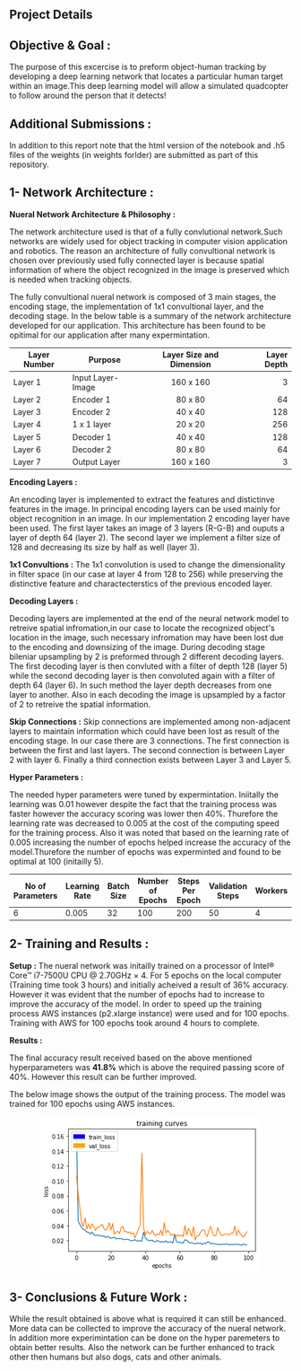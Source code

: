 ## Project Details

## Objective & Goal :

The purpose of this excercise is to preform  object-human tracking by developing a deep learning network that locates a particular human target within an image.This deep learning model  will allow a simulated quadcopter to follow around the person that it detects!

## Additional Submissions :
In addition to this report note that the html version of the notebook  and .h5 files of the weights (in weights forlder) are submitted as part of this repository.

## 1- Network Architecture : 

__Nueral Network  Architecture & Philosophy :__

The network architecture used is that of a fully convlutional network.Such networks are widely used for object tracking in computer vision application and robotics. The reason an architecture of fully convultional network is chosen over previously used fully connected layer is because spatial information of where the object recognized in the image is preserved which is needed when tracking objects.

The fully convultional nueral network is composed of 3 main stages, the encoding stage, the implementation of 1x1 convultional layer, and the decoding stage. In the below table is a summary of the network architecture developed for our application. This architecture has been found to be opitimal for our application after many expermintation. 

| Layer Number       | Purpose       | Layer Size and Dimension          | Layer Depth  |
| ------------- | ------------- |:-------------:| -----:|
| Layer 1        | Input Layer-Image | 160 x 160 | 3 |
| Layer 2       | Encoder 1 | 80 x 80 | 64 |
| Layer 3       | Encoder 2 | 40 x 40 | 128|
| Layer 4       | 1 x 1 layer | 20 x 20 | 256 |
| Layer 5       | Decoder 1 | 40 x 40 | 128|
| Layer 6       | Decoder 2 | 80 x 80 | 64 |
| Layer 7       |Output Layer | 160 x 160 | 3 |




__Encoding Layers :__

An encoding layer is implemented to extract the features and distictinve features in the image. In principal encoding layers can be used mainly for object recognition in an image. In our implementation 2 encoding layer have been used. The first layer takes an image of 3 layers (R-G-B) and ouputs a layer of depth 64 (layer 2). The second layer we implement a filter size of 128 and decreasing its size by half as well (layer 3).

__1x1 Convultions :__
The 1x1 convolution is used to change the dimensionality in filter space (in our case at layer 4  from 128 to 256) while preserving the distinctive feature and charactecterstics of the previous encoded layer.


__Decoding Layers :__

Decoding layers are implemented at the end of the neural network model to retreive spatial infromation,in our case to locate the recognized object's location in the image, such necessary infromation may have been lost due to the encoding and downsizing of the image. During decoding stage bileniar upsampling by 2 is preformed through 2 different decoding layers.
The first decoding layer is then convluted with a filter of depth 128 (layer 5) while the second decoding layer is then convoluted again with a filter of depth 64 (layer 6). In such method the layer depth decreases from one layer to another. Also in each decoding the image is upsampled by a factor of 2 to retreive the spatial information.

__Skip Connections :__
 Skip connections are implemented among non-adjacent layers to maintain information which could have been lost as result of the encoding stage. In our case there are 3 connections.
 The first connection is between the first and last layers. 
 The second connection is between Layer 2 with layer 6. 
 Finally a third connection exists between Layer 3 and Layer 5.

__Hyper Parameters :__

The needed hyper parameters were tuned by expermintation. Iniitally the learning was 0.01 however despite the fact that the training process was faster however the accuracy scoring was lower then 40%. Thurefore the learning rate  was decreased to 0.005 at the cost of the computing speed for the training process. Also it was noted that based on the learning rate of 0.005 increasing the number of epochs helped increase the accuracy of the model.Thurefore  the number of epochs was experminted and found to be optimal at 100 (initailly 5).

No of Parameters | Learning Rate | Batch Size | Number of Epochs | Steps Per Epoch  | Validation Steps | Workers
--- | --- | --- | --- | ---| --- | ---
6 | 0.005 | 32 | 100 | 200| 50| 4





## 2- Training and Results : 

__Setup :__
The nueral network was initailly trained on a processor of Intel® Core™ i7-7500U CPU @ 2.70GHz × 4. For 5 epochs on the local computer (Training time took 3 hours) and initially acheived a result of 36% accuracy. However it was evident that the number of epochs had to increase to improve the accuracy of the model. In order to speed up the training process AWS instances (p2.xlarge instance) were used and for 100 epochs. Training with AWS for 100 epochs took around 4 hours to complete.  

__Results :__

The final accuracy result received based on the above mentioned hyperparameters was __41.8%__ which is above the required passing score of 40%. However this result can be further improved. 

The below image shows the output of the training process. The model was trained for 100 epochs using AWS instances. 
<p align="center"><img src="./Images/result.png" /></p>

## 3- Conclusions & Future Work : 

While the result obtained is above what is required it can still be enhanced. More data can be collected to improve the accuracy of the nueral network. In addition more experimintation can be done on the hyper paremeters to obtain better results.
Also the network can be further enhanced to track other then humans but also dogs, cats and other animals.

